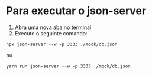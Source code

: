# Para executar o json-server

1. Abra uma nova aba no terminal
2. Execute o seguinte comando:
```
npx json-server --w -p 3333 ./mock/db.json
```
ou
```
yarn run json-server --w -p 3333 ./mock/db.json
```
